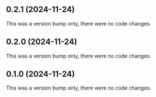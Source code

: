## 0.2.1 (2024-11-24)

This was a version bump only, there were no code changes.

## 0.2.0 (2024-11-24)

This was a version bump only, there were no code changes.

## 0.1.0 (2024-11-24)

This was a version bump only, there were no code changes.
